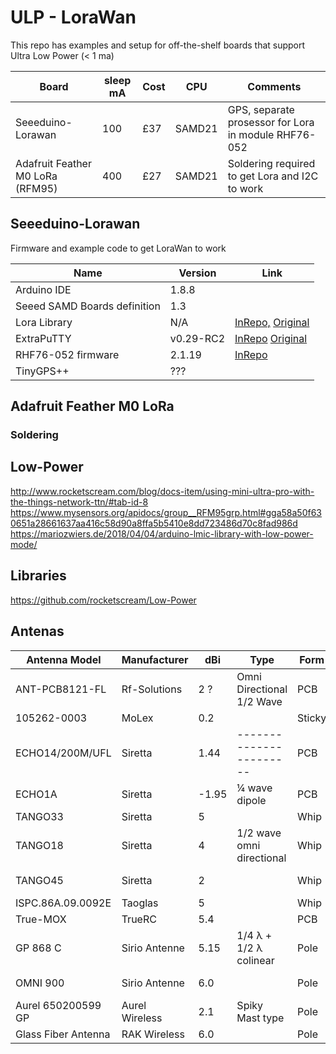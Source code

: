 # ULP - LoraWan
This repo has examples and setup for off-the-shelf boards that support Ultra Low Power (< 1 ma)

| Board                           | sleep mA  | Cost| CPU   |  Comments | 
| ------------------------------- | ---- | ----|-------| --------- |
| Seeeduino-Lorawan               | 100  | £37 |SAMD21 | GPS, separate prosessor for Lora in module RHF76-052 | 
| Adafruit Feather M0 LoRa (RFM95)| 400  | £27 |SAMD21 | Soldering required to get Lora and I2C to work       | 

## Seeeduino-Lorawan
Firmware and example code to get LoraWan to work


| Name                                                | Version                  | Link                                                  | 
| ------------------------------------------  | ----------------------- | -------------------------------------------------------------  |
|  Arduino   IDE                                  |            1.8.8            |                                                        |
| Seeed SAMD Boards  definition   |           1.3                 |                                                                                      |
|  Lora Library                                     |           N/A               | [InRepo,](/ExtraPuTTY) [Original](http://www.extraputty.com/)  |
| ExtraPuTTY                                       |        v0.29-RC2       | [InRepo](/LoraLibrary) [Original](https://github.com/toddkrein/OTAA-LoRaWAN-Seeed)   | 
| RHF76-052 firmware                      |          2.1.19            | [InRepo](/Firmware_RHF76-052/rhf76-052am-v2.1.19-20180525.ebin.bin) |
| TinyGPS++                                        | ???                           |                                                                                       |

## Adafruit Feather M0 LoRa
### Soldering 


## Low-Power
http://www.rocketscream.com/blog/docs-item/using-mini-ultra-pro-with-the-things-network-ttn/#tab-id-8
https://www.mysensors.org/apidocs/group__RFM95grp.html#gga58a50f630651a28661637aa416c58d90a8ffa5b5410e8dd723486d70c8fad986d
https://mariozwiers.de/2018/04/04/arduino-lmic-library-with-low-power-mode/


## Libraries
https://github.com/rocketscream/Low-Power

## Antenas 
| Antenna Model  | Manufacturer | dBi| Type                    | Form | MHz                       |Contact|
| ---------------| ------------ | -- | ----------------------- | -----| ------------------------- | ------|
| ANT-PCB8121-FL | Rf-Solutions | 2 ?|Omni Directional 1/2 Wave|  PCB | 800/900/1800/1900/2100    | iPex  |
| 105262-0003    | MoLex        | 0.2|                         |Sticky|  868/915                  | iPex  |
|ECHO14/200M/UFL | Siretta      |1.44| ----------------------- | PCB  |800/900/1800/1900/2100/2600| iPex  |
| ECHO1A         | Siretta      |-1.95|    ¼ wave dipole       | PCB  |800/900/1800/1900/2100/2600| iPex  |
| TANGO33        | Siretta      | 5  |                         |Whip  |850/900/1800/1900/2100     | SMA   |
| TANGO18        | Siretta      | 4  |1/2 wave omni directional|Whip  | 850/900/1800/1900/2100    | SMA   |
| TANGO45        | Siretta      | 2  |                         |Whip  |734-960/1710-2170/2300-2700| iPex  |
|ISPC.86A.09.0092E | Taoglas    | 5  |                         |Whip  | 868                       | MMCX  |
| True-MOX       | TrueRC       | 5.4|                         |PCB   | 868                       | SMA   |
| GP 868 C       | Sirio Antenne|5.15| 1/4 λ + 1/2 λ colinear  | Pole | 868                       |N-female|
| OMNI 900       | Sirio Antenne|6.0 |                         | Pole | 868-960                   | SMA-male|
|Aurel 650200599 GP |Aurel Wireless|2.1| Spiky Mast type       | Pole | 868                       | F-Type|
| Glass Fiber Antenna| RAK Wireless | 6.0|                     | Pole | 433/570/868/915           | N Male|
